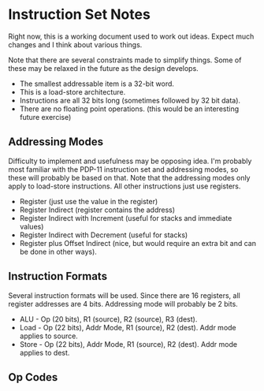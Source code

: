 # Instruction Set Notes
Right now, this is a working document used to work out ideas.  Expect much
changes and I think about various things.

Note that there are several constraints made to simplify things.  Some of these
may be relaxed in the future as the design develops.
* The smallest addressable item is a 32-bit word.
* This is a load-store architecture.
* Instructions are all 32 bits long (sometimes followed by 32 bit data).
* There are no floating point operations. (this would be an interesting future exercise)

## Addressing Modes
Difficulty to implement and usefulness may be opposing idea.  I'm probably most familiar
with the PDP-11 instruction set and addressing modes, so these will probably be based on
that.  Note that the addressing modes only apply to load-store instructions.  All other
instructions just use registers.
* Register (just use the value in the register)
* Register Indirect (register contains the address)
* Register Indirect with Increment (useful for stacks and immediate values)
* Register Indirect with Decrement (useful for stacks)
* Register plus Offset Indirect (nice, but would require an extra bit and can be done in other ways).

## Instruction Formats
Several instruction formats will be used.  Since there are 16 registers, all register addresses
are 4 bits.  Addressing mode will probably be 2 bits.
* ALU - Op (20 bits), R1 (source), R2 (source), R3 (dest).
* Load - Op (22 bits), Addr Mode, R1 (source), R2 (dest).  Addr mode applies to source.
* Store - Op (22 bits), Addr Mode, R1 (source), R2 (dest).  Addr mode applies to dest.


## Op Codes
